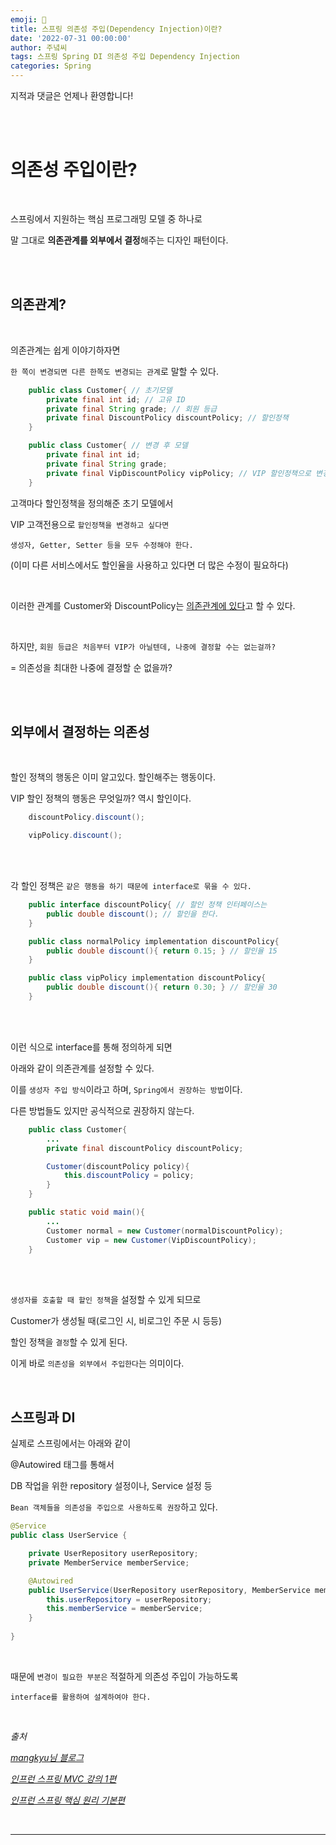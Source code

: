 ```yaml
---
emoji: 🔮
title: 스프링 의존성 주입(Dependency Injection)이란?
date: '2022-07-31 00:00:00'
author: 주녘씨
tags: 스프링 Spring DI 의존성 주입 Dependency Injection
categories: Spring
---
```


지적과 댓글은 언제나 환영합니다!

<br/><br/>

# 의존성 주입이란?

<br/>

스프링에서 지원하는 핵심 프로그래밍 모델 중 하나로

말 그대로 **의존관계를 외부에서 결정**해주는 디자인 패턴이다.


<br/><br/>

## 의존관계?

<br/>

의존관계는 쉽게 이야기하자면

`한 쪽이 변경되면 다른 한쪽도 변경되는 관계`로 말할 수 있다.

```java
    public class Customer{ // 초기모델
        private final int id; // 고유 ID
        private final String grade; // 회원 등급
        private final DiscountPolicy discountPolicy; // 할인정책
    }

    public class Customer{ // 변경 후 모델
        private final int id;
        private final String grade;
        private final VipDiscountPolicy vipPolicy; // VIP 할인정책으로 변경
    }
```

고객마다 할인정책을 정의해준 초기 모델에서

VIP 고객전용으로 `할인정책을 변경하고 싶다면`

`생성자, Getter, Setter 등을 모두 수정해야 한다.`

(이미 다른 서비스에서도 할인율을 사용하고 있다면 더 많은 수정이 필요하다)

<br/>

이러한 관계를 Customer와 DiscountPolicy는 <u>의존관계에 있다</u>고 할 수 있다.

<br/>

하지만, `회원 등급은 처음부터 VIP가 아닐텐데, 나중에 결정할 수는 없는걸까?`

= 의존성을 최대한 나중에 결정할 순 없을까?

<br/><br/>

## 외부에서 결정하는 의존성

<br/>

할인 정책의 행동은 이미 알고있다. 할인해주는 행동이다.

VIP 할인 정책의 행동은 무엇일까? 역시 할인이다.

```java
    discountPolicy.discount();

    vipPolicy.discount();
```

<br/><br/>

각 할인 정책은 `같은 행동을 하기 때문에 interface로 묶을 수 있다.`

```java 
    public interface discountPolicy{ // 할인 정책 인터페이스는
        public double discount(); // 할인을 한다.
    }

    public class normalPolicy implementation discountPolicy{
        public double discount(){ return 0.15; } // 할인율 15
    }

    public class vipPolicy implementation discountPolicy{
        public double discount(){ return 0.30; } // 할인율 30
    }
```

<br/><br/>

이런 식으로 interface를 통해 정의하게 되면

아래와 같이 의존관계를 설정할 수 있다.

이를 `생성자 주입 방식`이라고 하며, `Spring에서 권장하는 방법`이다.

다른 방법들도 있지만 공식적으로 권장하지 않는다.

```java
    public class Customer{
        ...
        private final discountPolicy discountPolicy;

        Customer(discountPolicy policy){
            this.discountPolicy = policy;
        }
    }

    public static void main(){
        ...
        Customer normal = new Customer(normalDiscountPolicy);
        Customer vip = new Customer(VipDiscountPolicy);
    }
```

<br/><br/>

`생성자를 호출할 때 할인 정책`을 설정할 수 있게 되므로

Customer가 생성될 때(로그인 시, 비로그인 주문 시 등등)

할인 정책을 `결정`할 수 있게 된다.

이게 바로 `의존성을 외부에서 주입한다`는 의미이다.

<br/>

## 스프링과 DI

실제로 스프링에서는 아래와 같이 

@Autowired 태그를 통해서 

DB 작업을 위한 repository 설정이나, Service 설정 등

`Bean 객체들을 의존성을 주입으로 사용하도록 권장`하고 있다.

```java
@Service
public class UserService {

    private UserRepository userRepository;
    private MemberService memberService;

    @Autowired
    public UserService(UserRepository userRepository, MemberService memberService) {
        this.userRepository = userRepository;
        this.memberService = memberService;
    }
    
}
```
<br/>

때문에 `변경이 필요한 부분은` 적절하게 의존성 주입이 가능하도록

`interface를 활용하여 설계하여야 한다.`





<br/> 





*출처*

*[mangkyu님 블로그](https://mangkyu.tistory.com/125)*

*[인프런 스프링 MVC 강의 1편](https://www.inflearn.com/course/%EC%8A%A4%ED%94%84%EB%A7%81-mvc-1#)*

*[인프런 스프링 핵심 원리 기본편](https://www.inflearn.com/course/%EC%8A%A4%ED%94%84%EB%A7%81-%ED%95%B5%EC%8B%AC-%EC%9B%90%EB%A6%AC-%EA%B8%B0%EB%B3%B8%ED%8E%B8/)*

<br/>

---


```toc

```